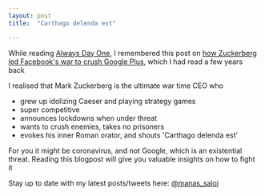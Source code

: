 ```yaml
---
layout: post
title:  "Carthago delenda est"

---
```


While reading [Always Day One](https://manassaloi.com/booksummaries/2016/06/06/always-day-one-alex.html), I remembered this post on [how Zuckerberg led Facebook's war to crush Google Plus](https://www.vanityfair.com/news/2016/06/how-mark-zuckerberg-led-facebooks-war-to-crush-google-plus), which I had read a few years back

I realised that Mark Zuckerberg is the ultimate war time CEO who
- grew up idolizing Caeser and playing strategy games
- super competitive
- announces lockdowns when under threat
- wants to crush enemies, takes no prisoners
- evokes his inner Roman orator, and shouts 'Carthago delenda est'

For you it might be coronavirus, and not Google, which is an existential threat. Reading this blogpost will give you valuable insights on how to fight it

Stay up to date with my latest posts/tweets here: [@manas_saloi](http://twitter.com/manas_saloi)
